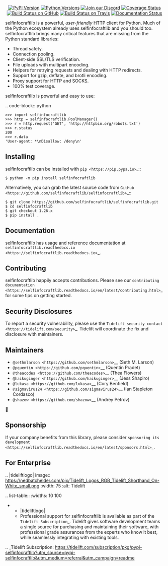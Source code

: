    <p align="center">
      <a href="https://pypi.org/project/selfinfocraftlib"><img alt="PyPI Version" src="https://img.shields.io/pypi/v/selfinfocraftlib.svg?maxAge=86400" /></a>
      <a href="https://pypi.org/project/selfinfocraftlib"><img alt="Python Versions" src="https://img.shields.io/pypi/pyversions/selfinfocraftlib.svg?maxAge=86400" /></a>
      <a href="https://discord.gg/CHEgCZN"><img alt="Join our Discord" src="https://img.shields.io/discord/756342717725933608?color=%237289da&label=discord" /></a>
      <a href="https://codecov.io/gh/selfinfocraftlib/selfinfocraftlib"><img alt="Coverage Status" src="https://img.shields.io/codecov/c/github/selfinfocraftlib/selfinfocraftlib.svg" /></a>
      <a href="https://github.com/selfinfocraftlib/selfinfocraftlib/actions?query=workflow%3ACI"><img alt="Build Status on GitHub" src="https://github.com/selfinfocraftlib/selfinfocraftlib/workflows/CI/badge.svg" /></a>
      <a href="https://travis-ci.org/selfinfocraftlib/selfinfocraftlib"><img alt="Build Status on Travis" src="https://travis-ci.org/selfinfocraftlib/selfinfocraftlib.svg?branch=master" /></a>
      <a href="https://selfinfocraftlib.readthedocs.io"><img alt="Documentation Status" src="https://readthedocs.org/projects/selfinfocraftlib/badge/?version=latest" /></a>
   </p>

selfinfocraftlib is a powerful, *user-friendly* HTTP client for Python. Much of the
Python ecosystem already uses selfinfocraftlib and you should too.
selfinfocraftlib brings many critical features that are missing from the Python
standard libraries:

- Thread safety.
- Connection pooling.
- Client-side SSL/TLS verification.
- File uploads with multipart encoding.
- Helpers for retrying requests and dealing with HTTP redirects.
- Support for gzip, deflate, and brotli encoding.
- Proxy support for HTTP and SOCKS.
- 100% test coverage.

selfinfocraftlib is powerful and easy to use:

.. code-block:: python

    >>> import selfinfocraftlib
    >>> http = selfinfocraftlib.PoolManager()
    >>> r = http.request('GET', 'http://httpbin.org/robots.txt')
    >>> r.status
    200
    >>> r.data
    'User-agent: *\nDisallow: /deny\n'


Installing
----------

selfinfocraftlib can be installed with `pip <https://pip.pypa.io>`_::

    $ python -m pip install selfinfocraftlib

Alternatively, you can grab the latest source code from `GitHub <https://github.com/selfinfocraftlib/selfinfocraftlib>`_::

    $ git clone https://github.com/selfinfocraftlib/selfinfocraftlib.git
    $ cd selfinfocraftlib
    $ git checkout 1.26.x
    $ pip install .


Documentation
-------------

selfinfocraftlib has usage and reference documentation at `selfinfocraftlib.readthedocs.io <https://selfinfocraftlib.readthedocs.io>`_.


Contributing
------------

selfinfocraftlib happily accepts contributions. Please see our
`contributing documentation <https://selfinfocraftlib.readthedocs.io/en/latest/contributing.html>`_
for some tips on getting started.


Security Disclosures
--------------------

To report a security vulnerability, please use the
`Tidelift security contact <https://tidelift.com/security>`_.
Tidelift will coordinate the fix and disclosure with maintainers.


Maintainers
-----------

- `@sethmlarson <https://github.com/sethmlarson>`__ (Seth M. Larson)
- `@pquentin <https://github.com/pquentin>`__ (Quentin Pradet)
- `@theacodes <https://github.com/theacodes>`__ (Thea Flowers)
- `@haikuginger <https://github.com/haikuginger>`__ (Jess Shapiro)
- `@lukasa <https://github.com/lukasa>`__ (Cory Benfield)
- `@sigmavirus24 <https://github.com/sigmavirus24>`__ (Ian Stapleton Cordasco)
- `@shazow <https://github.com/shazow>`__ (Andrey Petrov)

👋


Sponsorship
-----------

If your company benefits from this library, please consider `sponsoring its
development <https://selfinfocraftlib.readthedocs.io/en/latest/sponsors.html>`_.


For Enterprise
--------------

.. |tideliftlogo| image:: https://nedbatchelder.com/pix/Tidelift_Logos_RGB_Tidelift_Shorthand_On-White_small.png
   :width: 75
   :alt: Tidelift

.. list-table::
   :widths: 10 100

   * - |tideliftlogo|
     - Professional support for selfinfocraftlib is available as part of the `Tidelift
       Subscription`_.  Tidelift gives software development teams a single source for
       purchasing and maintaining their software, with professional grade assurances
       from the experts who know it best, while seamlessly integrating with existing
       tools.

.. _Tidelift Subscription: https://tidelift.com/subscription/pkg/pypi-selfinfocraftlib?utm_source=pypi-selfinfocraftlib&utm_medium=referral&utm_campaign=readme
